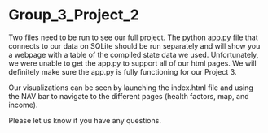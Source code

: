 # Group_3_Project_2

Two files need to be run to see our full project. The python app.py file that connects to our data on SQLite should be run separately and will show you a webpage with a table of the compiled state data we used.  Unfortunately, we were unable to get the app.py to support all of our html pages.  We will definitely make sure the app.py is fully functioning for our Project 3.

Our visualizations can be seen by launching the index.html file and using the NAV bar to navigate to the different pages (health factors, map, and income).

Please let us know if you have any questions.
